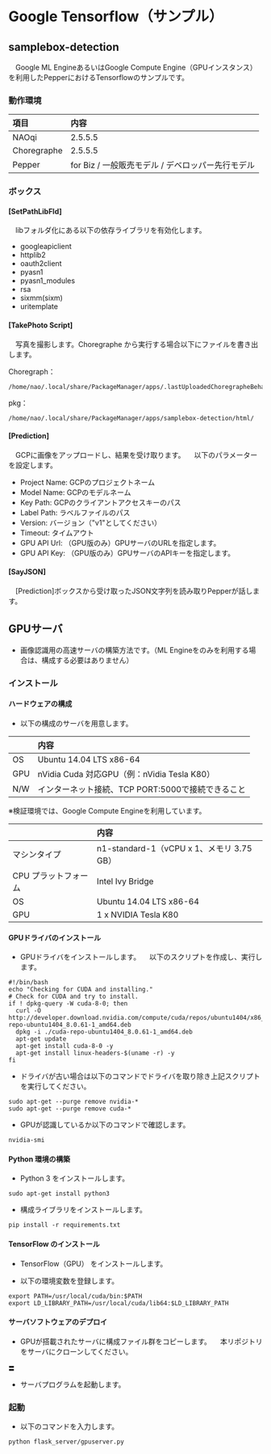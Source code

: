 # Google Tensorflow（サンプル）

## samplebox-detection
　Google ML EngineあるいはGoogle Compute Engine（GPUインスタンス）を利用したPepperにおけるTensorflowのサンプルです。

### 動作環境
|項目|内容|
|:---|:---|
|NAOqi|2.5.5.5|
|Choregraphe|2.5.5.5|
|Pepper|for Biz / 一般販売モデル / デベロッパー先行モデル|

### ボックス

#### [SetPathLibFld]
　libフォルダ化にある以下の依存ライブラリを有効化します。

* googleapiclient
* httplib2
* oauth2client
* pyasn1
* pyasn1_modules
* rsa
* sixmm(sixm)
* uritemplate

#### [TakePhoto Script]
　写真を撮影します。Choregraphe から実行する場合以下にファイルを書き出します。

Choregraph：

```
/home/nao/.local/share/PackageManager/apps/.lastUploadedChoregrapheBehavior/html/
```

pkg：

```
/home/nao/.local/share/PackageManager/apps/samplebox-detection/html/
```

#### [Prediction]
　GCPに画像をアップロードし、結果を受け取ります。
　以下のパラメーターを設定します。

+ Project Name: GCPのプロジェクトネーム
+ Model Name: GCPのモデルネーム
+ Key Path: GCPのクライアントアクセスキーのパス
+ Label Path: ラベルファイルのパス
+ Version: バージョン（"v1"としてください）
+ Timeout: タイムアウト
+ GPU API Url: （GPU版のみ）GPUサーバのURLを指定します。
+ GPU API Key: （GPU版のみ）GPUサーバのAPIキーを指定します。

#### [SayJSON]
　[Prediction]ボックスから受け取ったJSON文字列を読み取りPepperが話します。

## GPUサーバ

* 画像認識用の高速サーバの構築方法です。（ML Engineをのみを利用する場合は、構成する必要はありません）

### インストール

#### ハードウェアの構成

* 以下の構成のサーバを用意します。

|   |内容|
|:--|:--|
|OS|Ubuntu 14.04 LTS x86-64|
|GPU|nVidia Cuda 対応GPU（例：nVidia Tesla K80）|
|N/W|インターネット接続、TCP PORT:5000で接続できること|

※検証環境では、Google Compute Engineを利用しています。

|   |内容|
|:--|:--|
|マシンタイプ|n1-standard-1（vCPU x 1、メモリ 3.75 GB）|
|CPU プラットフォーム|Intel Ivy Bridge|
|OS|Ubuntu 14.04 LTS x86-64|
|GPU|1 x NVIDIA Tesla K80|

#### GPUドライバのインストール

* GPUドライバをインストールします。
　以下のスクリプトを作成し、実行します。

```
#!/bin/bash
echo "Checking for CUDA and installing."
# Check for CUDA and try to install.
if ! dpkg-query -W cuda-8-0; then
  curl -O http://developer.download.nvidia.com/compute/cuda/repos/ubuntu1404/x86_64/cuda-repo-ubuntu1404_8.0.61-1_amd64.deb
  dpkg -i ./cuda-repo-ubuntu1404_8.0.61-1_amd64.deb
  apt-get update
  apt-get install cuda-8-0 -y
  apt-get install linux-headers-$(uname -r) -y
fi
```

* ドライバが古い場合は以下のコマンドでドライバを取り除き上記スクリプトを実行してください。

```
sudo apt-get --purge remove nvidia-*
sudo apt-get --purge remove cuda-*
```

* GPUが認識しているか以下のコマンドで確認します。

```
nvidia-smi
```

#### Python 環境の構築

* Python 3 をインストールします。

```
sudo apt-get install python3
```

* 構成ライブラリをインストールします。

```
pip install -r requirements.txt
```

#### TensorFlow のインストール

* TensorFlow（GPU） をインストールします。

* 以下の環境変数を登録します。

```
export PATH=/usr/local/cuda/bin:$PATH
export LD_LIBRARY_PATH=/usr/local/cuda/lib64:$LD_LIBRARY_PATH
```

#### サーバソフトウェアのデプロイ

* GPUが搭載されたサーバに構成ファイル群をコピーします。
　本リポジトリをサーバにクローンしてください。

```
〓
```

* サーバプログラムを起動します。

### 起動

* 以下のコマンドを入力します。

```
python flask_server/gpuserver.py
```
